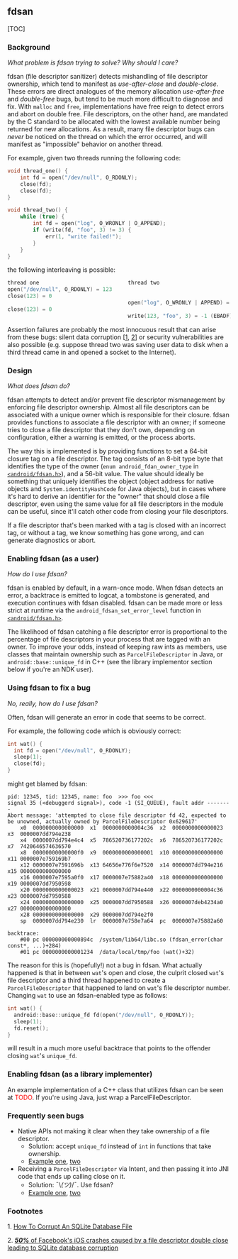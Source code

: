 ## fdsan

[TOC]

### Background
*What problem is fdsan trying to solve? Why should I care?*

fdsan (file descriptor sanitizer) detects mishandling of file descriptor ownership, which tend to manifest as *use-after-close* and *double-close*. These errors are direct analogues of the memory allocation *use-after-free* and *double-free* bugs, but tend to be much more difficult to diagnose and fix. With `malloc` and `free`, implementations have free reign to detect errors and abort on double free. File descriptors, on the other hand, are mandated by the C standard to be allocated with the lowest available number being returned for new allocations. As a result, many file descriptor bugs can *never* be noticed on the thread on which the error occurred, and will manifest as "impossible" behavior on another thread.

For example, given two threads running the following code:
```cpp
void thread_one() {
    int fd = open("/dev/null", O_RDONLY);
    close(fd);
    close(fd);
}

void thread_two() {
    while (true) {
        int fd = open("log", O_WRONLY | O_APPEND);
        if (write(fd, "foo", 3) != 3) {
            err(1, "write failed!");
        }
    }
}
```
the following interleaving is possible:
```cpp
thread one                            thread two
open("/dev/null", O_RDONLY) = 123
close(123) = 0
                                      open("log", O_WRONLY | APPEND) = 123
close(123) = 0
                                      write(123, "foo", 3) = -1 (EBADF)
```

Assertion failures are probably the most innocuous result that can arise from these bugs: silent data corruption [[1](#footnote1), [2](#footnote2)] or security vulnerabilities are also possible (e.g. suppose thread two was saving user data to disk when a third thread came in and opened a socket to the Internet).

### Design
*What does fdsan do?*

fdsan attempts to detect and/or prevent file descriptor mismanagement by enforcing file descriptor ownership. Almost all file descriptors can be associated with a unique owner which is responsible for their closure. fdsan provides functions to associate a file descriptor with an owner; if someone tries to close a file descriptor that they don't own, depending on configuration, either a warning is emitted, or the process aborts.

The way this is implemented is by providing functions to set a 64-bit closure tag on a file descriptor. The tag consists of an 8-bit type byte that identifies the type of the owner (`enum android_fdan_owner_type` in [`<android/fdsan.h>`](https://android.googlesource.com/platform/bionic/+/master/libc/include/android/fdsan.h)), and a 56-bit value. The value should ideally be something that uniquely identifies the object (object address for native objects and `System.identityHashCode` for Java objects), but in cases where it's hard to derive an identifier for the "owner" that should close a file descriptor, even using the same value for all file descriptors in the module can be useful, since it'll catch other code from closing your file descriptors.

If a file descriptor that's been marked with a tag is closed with an incorrect tag, or without a tag, we know something has gone wrong, and can generate diagnostics or abort.

### Enabling fdsan (as a user)
*How do I use fdsan?*

fdsan is enabled by default, in a warn-once mode. When fdsan detects an error, a backtrace is emitted to logcat, a tombstone is generated, and execution continues with fdsan disabled. fdsan can be made more or less strict at runtime via the `android_fdsan_set_error_level` function in [`<android/fdsan.h>`](https://android.googlesource.com/platform/bionic/+/master/libc/include/android/fdsan.h).

The likelihood of fdsan catching a file descriptor error is proportional to the percentage of file descriptors in your process that are tagged with an owner. To improve your odds, instead of keeping raw ints as members, use classes that maintain ownership such as `ParcelFileDescriptor` in Java, or `android::base::unique_fd` in C++ (see the library implementor section below if you're an NDK user).

### Using fdsan to fix a bug
*No, really, how do I use fdsan?*

Often, fdsan will generate an error in code that seems to be correct.

For example, the following code which is obviously correct:
```cpp
int wat() {
  int fd = open("/dev/null", O_RDONLY);
  sleep(1);
  close(fd);
}
```
might get blamed by fdsan:
```
pid: 12345, tid: 12345, name: foo  >>> foo <<<
signal 35 (<debuggerd signal>), code -1 (SI_QUEUE), fault addr --------
Abort message: 'attempted to close file descriptor fd 42, expected to be unowned, actually owned by ParcelFileDescriptor 0x629617'
    x0  0000000000000000  x1  0000000000004c36  x2  0000000000000023  x3  0000007dd794e238
    x4  0000007dd794e4c4  x5  786520736177202c  x6  786520736177202c  x7  7420646574636570
    x8  00000000000000f0  x9  0000000000000001  x10 0000000000000000  x11 0000007e759169b7
    x12 0000007e7591696b  x13 64656e776f6e7520  x14 0000007dd794e216  x15 0000000000000000
    x16 0000007e7595a0f0  x17 0000007e75882a40  x18 0000000000000000  x19 0000007dd7950598
    x20 0000000000000023  x21 0000007dd794e440  x22 0000000000004c36  x23 0000007dd7950588
    x24 0000000000000000  x25 0000007dd7950588  x26 0000007deb4234a0  x27 0000000000000000
    x28 0000000000000000  x29 0000007dd794e2f0
    sp  0000007dd794e230  lr  0000007e758e7a64  pc  0000007e75882a60

backtrace:
    #00 pc 000000000000894c  /system/lib64/libc.so (fdsan_error(char const*, ...)+284)
    #01 pc 0000000000001234  /data/local/tmp/foo (wat()+32)
```
The reason for this is (hopefully!) not a bug in fdsan. What actually happened is that in between `wat`'s open and close, the culprit closed `wat`'s file descriptor and a third thread happened to create a `ParcelFileDescriptor` that happened to land on `wat`'s file descriptor number. Changing `wat` to use an fdsan-enabled type as follows:

```cpp
int wat() {
  android::base::unique_fd fd(open("/dev/null", O_RDONLY));
  sleep(1);
  fd.reset();
}
```
will result in a much more useful backtrace that points to the offender closing `wat`'s `unique_fd`.

### Enabling fdsan (as a library implementer)
An example implementation of a C++ class that utilizes fdsan can be seen at <font color="red">TODO</font>. If you're using Java, just wrap a ParcelFileDescriptor.

### Frequently seen bugs
 * Native APIs not making it clear when they take ownership of a file descriptor. <br/>
   * Solution: accept `unique_fd` instead of `int` in functions that take ownership.
   * [Example one](https://android-review.googlesource.com/c/platform/system/core/+/721985), [two](https://android-review.googlesource.com/c/platform/frameworks/native/+/709451)
 * Receiving a `ParcelFileDescriptor` via Intent, and then passing it into JNI code that ends up calling close on it. <br/>
   * Solution: ¯\\_(ツ)_/¯. Use fdsan?
   * [Example one](https://android-review.googlesource.com/c/platform/system/bt/+/710104), [two](https://android-review.googlesource.com/c/platform/frameworks/base/+/732305)

### Footnotes
<a name="footnote1">1.</a> [How To Corrupt An SQLite Database File](https://www.sqlite.org/howtocorrupt.html#_continuing_to_use_a_file_descriptor_after_it_has_been_closed)

<a name="footnote2">2.</a> [<b><i>50%</i></b> of Facebook's iOS crashes caused by a file descriptor double close leading to SQLite database corruption](https://code.fb.com/ios/debugging-file-corruption-on-ios/)
